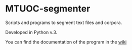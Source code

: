 # MTUOC-segmenter
Scripts and programs to segment text files and corpora.

Developed in Python v.3.

You can find the documentation of the program in the [wiki](https://github.com/aoliverg/MTUOC-segmenter/wiki/MTUOC%E2%80%90segmenter-(eng))

